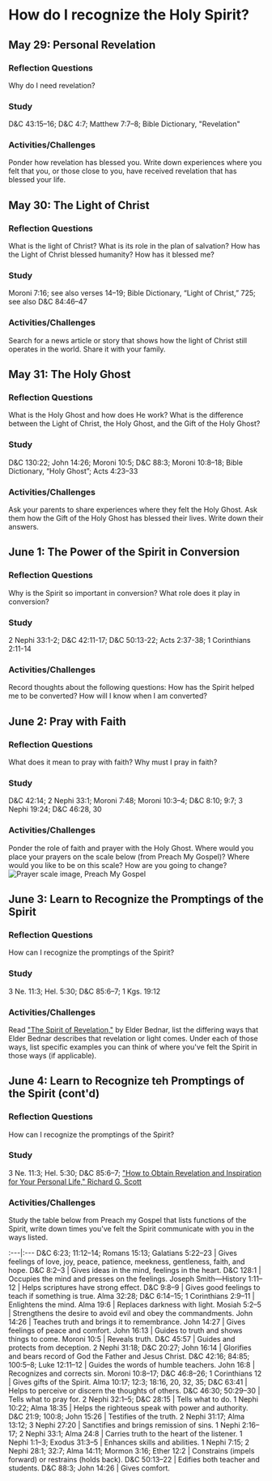 # How do I recognize the Holy Spirit?

## May 29: Personal Revelation

### Reflection Questions

Why do I need revelation?

### Study

D&C 43:15–16; D&C 4:7; Matthew 7:7–8; Bible Dictionary, "Revelation"

### Activities/Challenges

Ponder how revelation has blessed you. Write down experiences where you felt that you, or those close to you, have received revelation that has blessed your life.

## May 30: The Light of Christ

### Reflection Questions

What is the light of Christ? What is its role in the plan of salvation? How has the Light of Christ blessed humanity? How has it blessed me?

### Study

Moroni 7:16; see also verses 14–19; Bible Dictionary, “Light of Christ,” 725; see also D&C 84:46–47

### Activities/Challenges

Search for a news article or story that shows how the light of Christ still operates in the world. Share it with your family.

## May 31: The Holy Ghost

### Reflection Questions

What is the Holy Ghost and how does He work? What is the difference between the Light of Christ, the Holy Ghost, and the Gift of the Holy Ghost?

### Study

D&C 130:22; John 14:26; Moroni 10:5; D&C 88:3; Moroni 10:8–18; Bible Dictionary, “Holy Ghost”; Acts 4:23–33

### Activities/Challenges

Ask your parents to share experiences where they felt the Holy Ghost. Ask them how the Gift of the Holy Ghost has blessed their lives. Write down their answers.

## June 1: The Power of the Spirit in Conversion

### Reflection Questions

Why is the Spirit so important in conversion? What role does it play in conversion?

### Study

2 Nephi 33:1-2; D&C 42:11-17; D&C 50:13-22; Acts 2:37-38; 1 Corinthians 2:11-14

### Activities/Challenges

Record thoughts about the following questions: How has the Spirit helped me to be converted? How will I know when I am converted?

## June 2: Pray with Faith

### Reflection Questions

What does it mean to pray with faith? Why must I pray in faith? 

### Study

D&C 42:14; 2 Nephi 33:1; Moroni 7:48; Moroni 10:3–4; D&C 8:10; 9:7; 3 Nephi 19:24; D&C 46:28, 30

### Activities/Challenges

Ponder the role of faith and prayer with the Holy Ghost. Where would you place your prayers on the scale below (from Preach My Gospel)? Where would you like to be on this scale? How are you going to change? ![Prayer scale image, Preach My Gospel](https://www.lds.org/bc/content/shared/content/images/gospel-library/manual/36617_000_004_03-prayerScale.gif)

## June 3: Learn to Recognize the Promptings of the Spirit

### Reflection Questions

How can I recognize the promptings of the Spirit?

### Study

3 Ne. 11:3; Hel. 5:30; D&C 85:6–7; 1 Kgs. 19:12

### Activities/Challenges

Read ["The Spirit of Revelation,"](https://www.lds.org/general-conference/2011/04/the-spirit-of-revelation?lang=eng&) by Elder Bednar, list the differing ways that Elder Bednar describes that revelation or light comes. Under each of those ways, list specific examples you can think of where you've felt the Spirit in those ways (if applicable).

## June 4: Learn to Recognize teh Promptings of the Spirit (cont'd)

### Reflection Questions

How can I recognize the promptings of the Spirit?

### Study

3 Ne. 11:3; Hel. 5:30; D&C 85:6–7; ["How to Obtain Revelation and Inspiration for Your Personal Life," Richard G. Scott](https://www.lds.org/general-conference/2012/04/how-to-obtain-revelation-and-inspiration-for-your-personal-life?lang=eng)

### Activities/Challenges

Study the table below from Preach my Gospel that lists functions of the Spirit, write down times you've felt the Spirit communicate with you in the ways listed.

:---|:---
D&C 6:23; 11:12–14; Romans 15:13; Galatians 5:22–23 | Gives feelings of love, joy, peace, patience, meekness, gentleness, faith, and hope.
D&C 8:2–3 | Gives ideas in the mind, feelings in the heart.
D&C 128:1 | Occupies the mind and presses on the feelings.
Joseph Smith—History 1:11–12 | Helps scriptures have strong effect.
D&C 9:8–9 | Gives good feelings to teach if something is true.
Alma 32:28; D&C 6:14–15; 1 Corinthians 2:9–11 | Enlightens the mind.
Alma 19:6 | Replaces darkness with light.
Mosiah 5:2–5 | Strengthens the desire to avoid evil and obey the commandments.
John 14:26 | Teaches truth and brings it to remembrance.
John 14:27 | Gives feelings of peace and comfort.
John 16:13 | Guides to truth and shows things to come.
Moroni 10:5 | Reveals truth.
D&C 45:57 | Guides and protects from deception.
2 Nephi 31:18; D&C 20:27; John 16:14 | Glorifies and bears record of God the Father and Jesus Christ.
D&C 42:16; 84:85; 100:5–8; Luke 12:11–12 | Guides the words of humble teachers.
John 16:8 | Recognizes and corrects sin.
Moroni 10:8–17; D&C 46:8–26; 1 Corinthians 12 | Gives gifts of the Spirit.
Alma 10:17; 12:3; 18:16, 20, 32, 35; D&C 63:41 | Helps to perceive or discern the thoughts of others.
D&C 46:30; 50:29–30 | Tells what to pray for.
2 Nephi 32:1–5; D&C 28:15 | Tells what to do.
1 Nephi 10:22; Alma 18:35 | Helps the righteous speak with power and authority.
D&C 21:9; 100:8; John 15:26 | Testifies of the truth.
2 Nephi 31:17; Alma 13:12; 3 Nephi 27:20 | Sanctifies and brings remission of sins.
1 Nephi 2:16–17; 2 Nephi 33:1; Alma 24:8 | Carries truth to the heart of the listener.
1 Nephi 1:1–3; Exodus 31:3–5 | Enhances skills and abilities.
1 Nephi 7:15; 2 Nephi 28:1; 32:7; Alma 14:11; Mormon 3:16; Ether 12:2 | Constrains (impels forward) or restrains (holds back).
D&C 50:13–22 | Edifies both teacher and students.
D&C 88:3; John 14:26 | Gives comfort.
